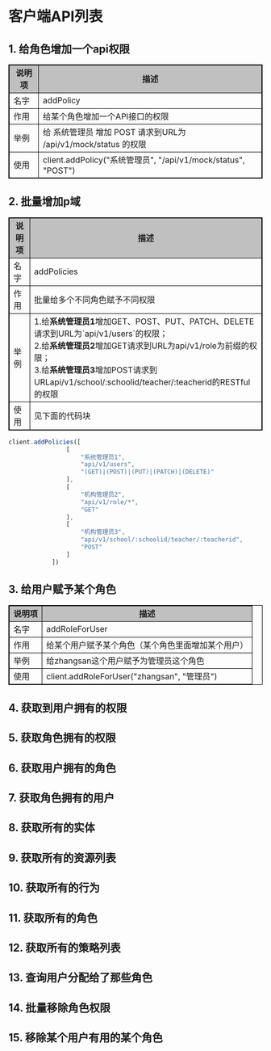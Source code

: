 # 客户端API列表
<style>
table, th, td {
  border: 1px solid black;
  border-collapse: collapse;
}
.title {
  font-size: 100%;
  font-weight: bold;
}
</style>
## 1. 给角色增加一个api权限
<table>
    <tr class="title">
        <td align="center"  bgcolor = "#C0C0C0" >说明项</td>
        <td align="center"  bgcolor = "#C0C0C0" > 描述</td>
    <tr>
    <tr>
        <td align="left">名字</td>
        <td align="left"> addPolicy</td>
    <tr>
    <tr>
        <td align="left">作用</td>
        <td align="left">给某个角色增加一个API接口的权限</td>
    <tr>
    <tr>
        <td align="left">举例</td>
        <td align="left">给 系统管理员 增加 POST 请求到URL为 /api/v1/mock/status 的权限</td>
    <tr>
    <tr>
        <td align="left">使用</td>
        <td align="left">client.addPolicy("系统管理员", "/api/v1/mock/status", "POST")</td>
    <tr>
</table>

## 2. 批量增加p域
<table>
    <tr class="title">
        <td align="center"  bgcolor = "#C0C0C0" >说明项</td>
        <td align="center"  bgcolor = "#C0C0C0" > 描述</td>
    <tr>
    <tr>
        <td align="left">名字</td>
        <td align="left"> addPolicies</td>
    <tr>
    <tr>
        <td align="left">作用</td>
        <td align="left">批量给多个不同角色赋予不同权限</td>
    <tr>
    <tr>
        <td align="left">举例</td>
        <td align="left">1.给<nobr style="font-weight: bold">系统管理员1</nobr>增加GET、POST、PUT、PATCH、DELETE请求到URL为`api/v1/users`的权限；<br>
        2.给<nobr style="font-weight: bold">系统管理员2</nobr>增加GET请求到URL为api/v1/role为前缀的权限；<br>
        3.给<nobr style="font-weight: bold">系统管理员3</nobr>增加POST请求到URLapi/v1/school/:schoolid/teacher/:teacherid的RESTful的权限</td>
    <tr>
    <tr>
        <td align="left">使用</td>
        <td align="left">见下面的代码块</td>
    <tr>
</table>

```js
client.addPolicies([
                [
                    "系统管理员1",
                    "api/v1/users",
                    "(GET)|(POST)|(PUT)|(PATCH)|(DELETE)"
                ],
                [
                    "机构管理员2",
                    "api/v1/role/*",
                    "GET"
                ],
                [
                    "机构管理员3",
                    "api/v1/school/:schoolid/teacher/:teacherid",
                    "POST"
                ]
            ])
```

## 3. 给用户赋予某个角色
<table>
    <tr class="title">
        <td align="center"  bgcolor = "#C0C0C0" >说明项</td>
        <td align="center"  bgcolor = "#C0C0C0" > 描述</td>
    <tr>
    <tr>
        <td align="left">名字</td>
        <td align="left">addRoleForUser</td>
    <tr>
    <tr>
        <td align="left">作用</td>
        <td align="left">给某个用户赋予某个角色（某个角色里面增加某个用户）</td>
    <tr>
    <tr>
        <td align="left">举例</td>
        <td align="left">给zhangsan这个用户赋予为管理员这个角色</td>
    <tr>
    <tr>
        <td align="left">使用</td>
        <td align="left">client.addRoleForUser("zhangsan", "管理员")</td>
    <tr>
</table>

## 4. 获取到用户拥有的权限
## 5. 获取角色拥有的权限
## 6. 获取用户拥有的角色
## 7. 获取角色拥有的用户
## 8. 获取所有的实体
## 9. 获取所有的资源列表
## 10. 获取所有的行为
## 11. 获取所有的角色
## 12. 获取所有的策略列表
## 13. 查询用户分配给了那些角色
## 14. 批量移除角色权限
## 15. 移除某个用户有用的某个角色
